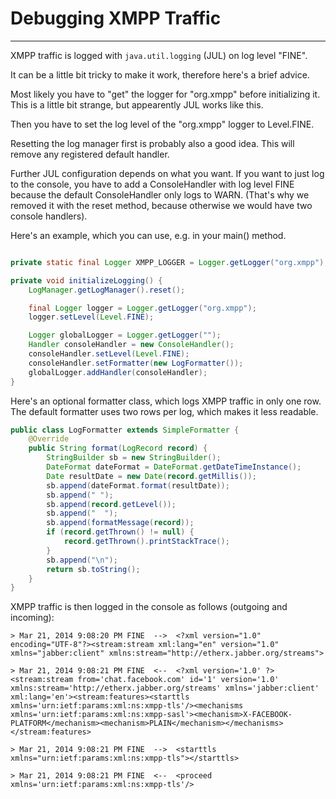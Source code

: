 # Debugging XMPP Traffic
---

XMPP traffic is logged with `java.util.logging` (JUL) on log level "FINE".

It can be a little bit tricky to make it work, therefore here\'s a brief advice.

Most likely you have to "get" the logger for "org.xmpp" before initializing it. This is a little bit strange, but appearently JUL works like this.

Then you have to set the log level of the "org.xmpp" logger to Level.FINE.

Resetting the log manager first is probably also a good idea. This will remove any registered default handler.

Further JUL configuration depends on what you want. If you want to just log to the console, you have to add a ConsoleHandler with log level FINE because the default ConsoleHandler only logs to WARN.
(That\'s why we removed it with the reset method, because otherwise we would have two console handlers).

Here\'s an example, which you can use, e.g. in your main() method.

```java

private static final Logger XMPP_LOGGER = Logger.getLogger("org.xmpp");

private void initializeLogging() {
    LogManager.getLogManager().reset();

    final Logger logger = Logger.getLogger("org.xmpp");
    logger.setLevel(Level.FINE);

    Logger globalLogger = Logger.getLogger("");
    Handler consoleHandler = new ConsoleHandler();
    consoleHandler.setLevel(Level.FINE);
    consoleHandler.setFormatter(new LogFormatter());
    globalLogger.addHandler(consoleHandler);
}
```

Here\'s an optional formatter class, which logs XMPP traffic in only one row. The default formatter uses two rows per log, which makes it less readable.

```java
public class LogFormatter extends SimpleFormatter {
    @Override
    public String format(LogRecord record) {
        StringBuilder sb = new StringBuilder();
        DateFormat dateFormat = DateFormat.getDateTimeInstance();
        Date resultDate = new Date(record.getMillis());
        sb.append(dateFormat.format(resultDate));
        sb.append(" ");
        sb.append(record.getLevel());
        sb.append("  ");
        sb.append(formatMessage(record));
        if (record.getThrown() != null) {
            record.getThrown().printStackTrace();
        }
        sb.append("\n");
        return sb.toString();
    }
}
```

XMPP traffic is then logged in the console as follows (outgoing and incoming):

```
> Mar 21, 2014 9:08:20 PM FINE  -->  <?xml version="1.0" encoding="UTF-8"?><stream:stream xml:lang="en" version="1.0" xmlns="jabber:client" xmlns:stream="http://etherx.jabber.org/streams">

> Mar 21, 2014 9:08:21 PM FINE  <--  <?xml version='1.0' ?><stream:stream from='chat.facebook.com' id='1' version='1.0' xmlns:stream='http://etherx.jabber.org/streams' xmlns='jabber:client' xml:lang='en'><stream:features><starttls xmlns='urn:ietf:params:xml:ns:xmpp-tls'/><mechanisms xmlns='urn:ietf:params:xml:ns:xmpp-sasl'><mechanism>X-FACEBOOK-PLATFORM</mechanism><mechanism>PLAIN</mechanism></mechanisms></stream:features>

> Mar 21, 2014 9:08:21 PM FINE  -->  <starttls xmlns="urn:ietf:params:xml:ns:xmpp-tls"></starttls>

> Mar 21, 2014 9:08:21 PM FINE  <--  <proceed xmlns='urn:ietf:params:xml:ns:xmpp-tls'/>
```